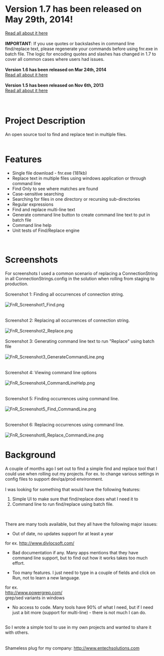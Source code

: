 <h1>Version 1.7 has been released on May 29th, 2014!</h1>
<p><a href="https://findandreplace.codeplex.com/releases/view/122813">Read all about it here</a><br /><br /><strong>IMPORTANT</strong>: If you use quotes or backslashes in command line find/replace text, please regenerate your commands before using fnr.exe in batch file. The logic for encoding quotes and slashes has changed in 1.7 to cover all common cases where users had issues.<br /><br /><strong>Version 1.6 has been released on Mar 24th, 2014</strong><br /><a href="https://findandreplace.codeplex.com/releases/view/119228">Read all about it here</a><br /><br /><strong>Version 1.5 has been released on Nov 6th, 2013</strong><br /><a href="https://findandreplace.codeplex.com/releases/view/113464">Read all about it here</a><br /><br /><br /></p>
<h1>Project Description</h1>
<p>An open source tool to find and replace text in multiple files.<br /><br /></p>
<h1>Features</h1>
<ul>
<li>Single file download - fnr.exe (181kb)</li>
<li>Replace text in multiple files using windows application or through command line</li>
<li>Find Only to see where matches are found</li>
<li>Case-sensitive searching</li>
<li>Searching for files in one directory or recursing sub-directories</li>
<li>Regular expressions</li>
<li>Find and replace multi-line text</li>
<li>Generate command line button to create command line text to put in batch file</li>
<li>Command line help</li>
<li>Unit tests of Find/Replace engine</li>
</ul>
<p>&nbsp;</p>
<h1>Screenshots</h1>
<p>For screenshots I used a common scenario of replacing a ConnectionString in all ConnectionStrings.config in the solution when rolling from staging to production.<br /><br />Screenshot 1: Finding all occurrences of connection string.<br /><br /><img title="FnR_Screenshot1_Find.png" src="http://download-codeplex.sec.s-msft.com/Download?ProjectName=findandreplace&amp;DownloadId=699486" alt="FnR_Screenshot1_Find.png" /><br /><br /><br />Screenshot 2: Replacing all occurrences of connection string.<br /><br /><img title="FnR_Screenshot2_Replace.png" src="http://download-codeplex.sec.s-msft.com/Download?ProjectName=findandreplace&amp;DownloadId=699487" alt="FnR_Screenshot2_Replace.png" /><br /><br />Screenshot 3: Generating command line text to run "Replace" using batch file<br /><br /><img title="FnR_Screenshot3_GenerateCommandLine.png" src="http://download-codeplex.sec.s-msft.com/Download?ProjectName=findandreplace&amp;DownloadId=699492" alt="FnR_Screenshot3_GenerateCommandLine.png" /><br /><br /><br />Screenshot 4: Viewing command line options<br /><br /><img title="FnR_Screenshot4_CommandLineHelp.png" src="http://download-codeplex.sec.s-msft.com/Download?ProjectName=findandreplace&amp;DownloadId=699491" alt="FnR_Screenshot4_CommandLineHelp.png" /><br /><br /><br />Screenshot 5: Finding occurrences using command line. <br /><br /><img title="FnR_Screenshot5_Find_CommandLine.png" src="http://download-codeplex.sec.s-msft.com/Download?ProjectName=findandreplace&amp;DownloadId=699493" alt="FnR_Screenshot5_Find_CommandLine.png" /><br /><br /><br />Screenshot 6: Replacing occurrences using command line.<br /><br /><img title="FnR_Screenshot6_Replace_CommandLine.png" src="http://download-codeplex.sec.s-msft.com/Download?ProjectName=findandreplace&amp;DownloadId=699494" alt="FnR_Screenshot6_Replace_CommandLine.png" /></p>
<h1>Background</h1>
<p>A couple of months ago I set out to find a simple find and replace tool that I could use when rolling out my projects. For ex. to change various settings in config files to support dev/qa/prod environment.<br /><br />I was looking for something that would have the following features:</p>
<ol>
<li>Simple UI to make sure that find/replace does what I need it to</li>
<li>Command line to run find/replace using batch file.</li>
</ol>
<p><br /><br />There are many tools available, but they all have the following major issues:</p>
<ul>
<li>Out of date, no updates support for at least a year</li>
</ul>
<p>for ex. <a href="http://www.divlocsoft.com/">http://www.divlocsoft.com/</a></p>
<ul>
<li>Bad documentation if any. Many apps mentions that they have command line support, but to find out how it works takes too much effort.</li>
</ul>
<ul>
<li>Too many features. I just need to type in a couple of fields and click on Run, not to learn a new language.</li>
</ul>
<p>for ex.<br /><a href="http://www.powergrep.com/">http://www.powergrep.com/</a><br />grep/sed variants in windows</p>
<ul>
<li>No access to code. Many tools have 90% of what I need, but if I need just a bit more (support for multi-line) - there is not much I can do.</li>
</ul>
<p><br />So I wrote a simple tool to use in my own projects and wanted to share it with others.<br /><br /><br />Shameless plug for my company: <a href="http://www.entechsolutions.com">http://www.entechsolutions.com</a></p>
